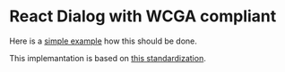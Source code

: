 # React Dialog with WCGA compliant

Here is a [simple example](https://aminpaks.github.io/react-accessibility-dialog) how this should be done.

This implemantation is based on [this standardization](https://www.w3.org/TR/wai-aria-practices/examples/dialog-modal/alertdialog.html).